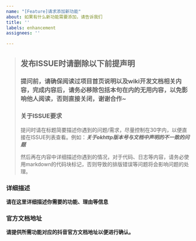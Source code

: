 ```yaml
---
name: "[Feature]请求添加新功能"
about: 如果有什么新功能需要添加，请告诉我们
title: ''
labels: enhancement
assignees: ''

---
```


> ## 发布ISSUE时请删除以下前提声明
> ### 提问前，请确保阅读过项目首页说明以及wiki开发文档相关内容，完成内容后，请务必移除包括本句在内的无用内容，以免影响他人阅读，否则直接关闭，谢谢合作~
> ### 关于ISSUE要求
> 提问时请在标题简要描述你遇到的问题/需求，尽量控制在30字内，以便直接在ISSUE列表查看。例如：***关于okhttp版本号与文档中声明的不一致的问题***
> 
> 然后再在内容中详细描述你遇到的情况，对于代码、日志等内容，请务必使用markdown的代码块标记，否则导致的排版错误等问题将会影响问题的处理。

### 详细描述
__请在这里详细描述你需要的功能、理由等信息__

### 官方文档地址
__请提供所需功能对应的抖音官方文档地址以便进行确认。__
